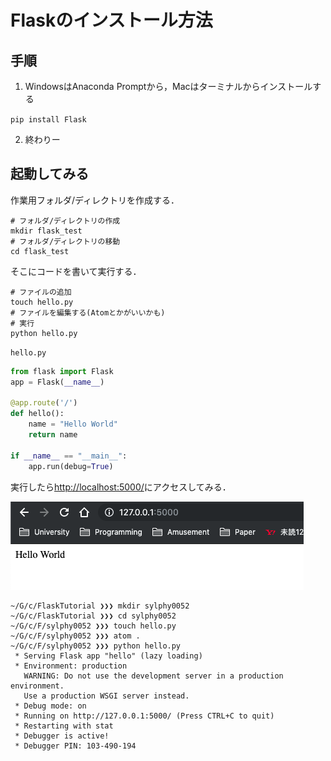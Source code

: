 # Flaskのインストール方法

## 手順
1. WindowsはAnaconda Promptから，Macはターミナルからインストールする

`pip install Flask`

2. 終わりー

## 起動してみる

作業用フォルダ/ディレクトリを作成する．

```shell
# フォルダ/ディレクトリの作成
mkdir flask_test
# フォルダ/ディレクトリの移動
cd flask_test
```

そこにコードを書いて実行する．

```shell
# ファイルの追加
touch hello.py
# ファイルを編集する(Atomとかがいいかも)
# 実行
python hello.py
```

`hello.py`

```python
from flask import Flask
app = Flask(__name__)

@app.route('/')
def hello():
    name = "Hello World"
    return name

if __name__ == "__main__":
    app.run(debug=True)
```

実行したら[http://localhost:5000/](http://localhost:5000/)にアクセスしてみる．

![](./figs/install-1.png)

```shell
~/G/c/FlaskTutorial ❯❯❯ mkdir sylphy0052
~/G/c/FlaskTutorial ❯❯❯ cd sylphy0052
~/G/c/F/sylphy0052 ❯❯❯ touch hello.py
~/G/c/F/sylphy0052 ❯❯❯ atom .
~/G/c/F/sylphy0052 ❯❯❯ python hello.py
 * Serving Flask app "hello" (lazy loading)
 * Environment: production
   WARNING: Do not use the development server in a production environment.
   Use a production WSGI server instead.
 * Debug mode: on
 * Running on http://127.0.0.1:5000/ (Press CTRL+C to quit)
 * Restarting with stat
 * Debugger is active!
 * Debugger PIN: 103-490-194
```
